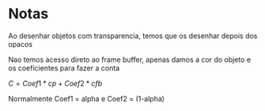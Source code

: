 # Notas

Ao desenhar objetos com transparencia, temos que os desenhar depois dos opacos

Nao temos acesso direto ao frame buffer, apenas damos a cor do objeto e os coeficientes para fazer a conta

$C = Coef1 * cp + Coef2 * cfb$

Normalmente Coef1 = alpha e Coef2 = (1-alpha)
